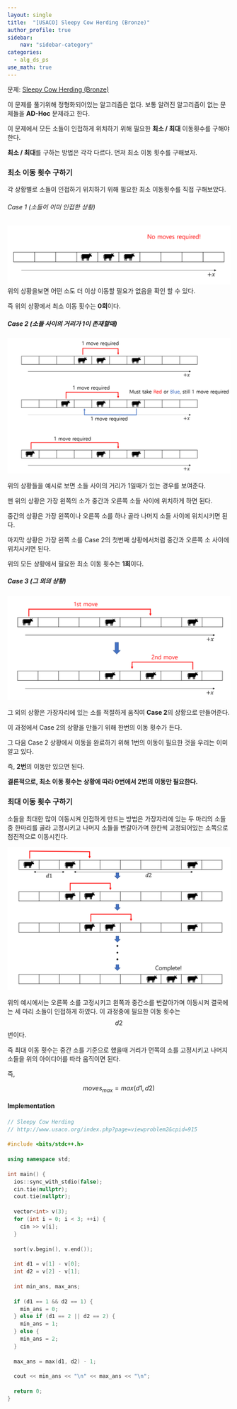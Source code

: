 ```yaml
---
layout: single
title:  "[USACO] Sleepy Cow Herding (Bronze)"
author_profile: true
sidebar:
    nav: "sidebar-category"
categories:
  - alg_ds_ps
use_math: true
---
```


문제: [Sleepy Cow Herding (Bronze)](http://www.usaco.org/index.php?page=viewproblem2&cpid=915)

이 문제를 풀기위해 정형화되어있는 알고리즘은 없다. 보통 알려진 알고리즘이 없는 문제들을 **AD-Hoc** 문제라고 한다.

이 문제에서 모든 소들이 인접하게 위치하기 위해 필요한 **최소 / 최대** 이동횟수를 구해야 한다. 

**최소 / 최대**를 구하는 방법은 각각 다르다. 먼저 최소 이동 횟수를 구해보자.

### 최소 이동 횟수 구하기
각 상황별로 소들이 인접하기 위치하기 위해 필요한 최소 이동횟수를 직접 구해보았다.

###### Case 1 (소들이 이미 인접한 상황)
![sleepy cow herding bronze img 1](/assets/image/alg_ds_ps/sleepy_cow_herding_bronze/sleepy_cow_herding_bronze_img_1.png)
위의 상황을보면 어떤 소도 더 이상 이동할 필요가 없음을 확인 할 수 있다.

즉 위의 상황에서 최소 이동 횟수는 **0회**이다.

##### Case 2 (소들 사이의 거리가 1이 존재할때)
![sleepy cow herding bronze img 2](/assets/image/alg_ds_ps/sleepy_cow_herding_bronze/sleepy_cow_herding_bronze_img_2.png)

위의 상황들을 예시로 보면 소들 사이의 거리가 1일때가 있는 경우를 보여준다. 

맨 위의 상황은 가장 왼쪽의 소가 중간과 오른쪽 소들 사이에 위치하게 하면 된다. 

중간의 상황은 가장 왼쪽이나 오른쪽 소를 하나 골라 나머지 소들 사이에 위치시키면 된다.

마지막 상황은 가장 왼쪽 소를 Case 2의 첫번째 상황에서처럼 중간과 오른쪽 소 사이에 위치시키면 된다.

위의 모든 상황에서 필요한 최소 이동 횟수는 **1회**이다.

##### Case 3 (그 외의 상황)
![sleepy cow herding bronze img 3](/assets/image/alg_ds_ps/sleepy_cow_herding_bronze/sleepy_cow_herding_bronze_img_3.png)

그 외의 상황은 가장자리에 있는 소를 적절하게 움직여 **Case 2**의 상황으로 만들어준다. 

이 과정에서 Case 2의 상황을 만들기 위해 한번의 이동 횟수가 든다. 

그 다음 Case 2 상황에서 이동을 완료하기 위해 1번의 이동이 필요한 것을 우리는 이미 알고 있다.

즉, **2번**의 이동만 있으면 된다.

**결론적으로, 최소 이동 횟수는 상황에 따라 0번에서 2번의 이동만 필요한다.**

### 최대 이동 횟수 구하기
소들을 최대한 많이 이동시켜 인접하게 만드는 방법은 가장자리에 있는 두 마리의 소들중 한마리를 골라 고정시키고 나머지 소들을 번갈아가며 한칸씩 고정되어있는 소쪽으로 점진적으로 이동시킨다. 

![sleepy cow herding bronze img 4](/assets/image/alg_ds_ps/sleepy_cow_herding_bronze/sleepy_cow_herding_bronze_img_4.png)

위의 예시에서는 오른쪽 소를 고정시키고 왼쪽과 중간소를 번갈아가며 이동시켜 결국에는 세 마리 소들이 인접하게 하였다. 이 과정중에 필요한 이동 횟수는 $$d2$$번이다. 

즉 최대 이동 횟수는 중간 소를 기준으로 했을때 거리가 먼쪽의 소를 고정시키고 나머지 소들을 위의 아이디어를 따라 움직이면 된다. 

즉, 

$$moves_{max} = max(d1, d2)$$

#### Implementation
```cpp
// Sleepy Cow Herding
// http://www.usaco.org/index.php?page=viewproblem2&cpid=915

#include <bits/stdc++.h>

using namespace std;

int main() {
  ios::sync_with_stdio(false);
  cin.tie(nullptr);
  cout.tie(nullptr);

  vector<int> v(3);
  for (int i = 0; i < 3; ++i) {
    cin >> v[i];
  }

  sort(v.begin(), v.end());

  int d1 = v[1] - v[0];
  int d2 = v[2] - v[1];

  int min_ans, max_ans;

  if (d1 == 1 && d2 == 1) {
    min_ans = 0;
  } else if (d1 == 2 || d2 == 2) {
    min_ans = 1;
  } else {
    min_ans = 2;
  }

  max_ans = max(d1, d2) - 1;

  cout << min_ans << "\n" << max_ans << "\n";

  return 0;
}

```